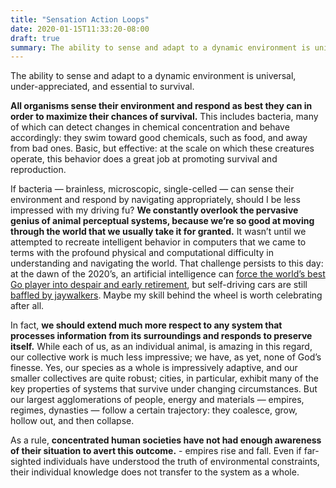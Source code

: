 ```yaml
---
title: "Sensation Action Loops"
date: 2020-01-15T11:33:20-08:00
draft: true
summary: The ability to sense and adapt to a dynamic environment is universal, under-appreciated, and essential to survival.
---
```


The ability to sense and adapt to a dynamic environment is universal, under-appreciated, and essential to survival.

**All organisms sense their environment and respond as best they can in order to maximize their chances of survival.** This includes bacteria, many of which can detect changes in chemical concentration and behave accordingly: they swim toward good chemicals, such as food, and away from bad ones. Basic, but effective: at the scale on which these creatures operate, this behavior does a great job at promoting survival and reproduction.

If bacteria — brainless, microscopic, single-celled — can sense their environment and respond by navigating appropriately, should I be less impressed with my driving fu? **We constantly overlook the pervasive genius of animal perceptual systems, because we’re so good at moving through the world that we usually take it for granted.** It wasn’t until we attempted to recreate intelligent behavior in computers that we came to terms with the profound physical and computational difficulty in understanding and navigating the world. That challenge persists to this day: at the dawn of the 2020’s, an artificial intelligence can [force the world’s best Go player into despair and early retirement](https://www.theverge.com/2019/11/27/20985260/ai-go-alphago-lee-se-dol-retired-deepmind-defeat), but self-driving cars are still [baffled by jaywalkers](https://www.npr.org/2019/11/07/777438412/feds-say-self-driving-uber-suv-did-not-recognize-jaywalking-pedestrian-in-fatal-). Maybe my skill behind the wheel is worth celebrating after all.

In fact, **we should extend much more respect to any system that processes information from its surroundings and responds to preserve itself.** While each of us, as an individual animal, is amazing in this regard, our collective work is much less impressive; we have, as yet, none of God’s finesse. Yes, our species as a whole is impressively adaptive, and our smaller collectives are quite robust; cities, in particular, exhibit many of the key properties of systems that survive under changing circumstances. But our largest agglomerations of people, energy and materials — empires, regimes, dynasties — follow a certain trajectory: they coalesce, grow, hollow out, and then collapse.

As a rule, **concentrated human societies have not had enough awareness of their situation to avert this outcome.** - empires rise and fall. Even if far-sighted individuals have understood the truth of environmental constraints, their individual knowledge does not transfer to the system as a whole.